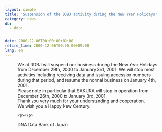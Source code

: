 ```yaml
---
layout: simple
title: 'Suspension of the DDBJ activity during the New Year Holidays'
category: news
db:
  - ddbj


date: 2000-12-06T00:00:00+09:00
retire_time: 2000-12-06T00:00:00+09:00
lang: en
---
```


<dd>We at DDBJ will suspend our business during the New Year Holidays from December 29th, 2000 to January 3rd, 2001. We will stop most activities including receiving data and issuing accession numbers during that period, and resume the normal business on January 4th, 2001.<br>
<dd>Please note in particular that SAKURA will stop in operation from December 26th, 2000 to January 3rd, 2001.<br>
<dd>Thank you very much for your understanding and cooperation.<br>
<dd>We wish you a Happy New Century.

    <p></p>
<dd>DNA Data Bank of Japan</dd>
</dd>
</dd>
</dd>
</dd>
